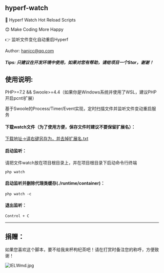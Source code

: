 ## hyperf-watch

🚀 Hyperf Watch Hot Reload Scripts

😊 Make Coding More Happy

👉 监听文件变化自动重启Hyperf

Author: hanicc@qq.com

##### Tips: 只建议在开发环境中使用，如果对您有帮助，请给项目一个Star，谢谢！

## 使用说明:

PHP>=7.2 && Swoole>=4.4（如果你是Windows系统并使用了WSL，建议PHP开启pcntl扩展）

基于Swoole的Process/Timer/Event实现，定时扫描文件并监听文件变动重启服务

#### 下载watch文件（为了使用方便，保存文件时建议不要保留扩展名）：

[下载地址->请右键另存为，并去掉扩展名.txt](https://raw.githubusercontent.com/ha-ni-cc/hyperf-watch/master/watch)

#### 启动监听：

请把文件watch放在项目根目录上，并在项目根目录下启动命令行终端
 ```
php watch
```
#### 启动监听并删除代理类缓存(./runtime/container)：
```
php watch -c
```
#### 退出监听：
```
Control + C
```

***

## 捐赠：

如果您喜欢这个脚本，要不给我来杯枸杞茶吧！请在打赏时备注您的称呼，方便致谢！

![lELWmd.jpg](https://s2.ax1x.com/2019/12/27/lELWmd.jpg)
